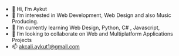 - 👋 Hi, I’m Aykut
- 👀 I’m interested in Web Development, Web Design and also Music Producing.
- 🌱 I’m currently learning Web Design, Python, C# , Javascript, 
- 💞️ I’m looking to collaborate on Web and Multiplatform Applications Projects
- 📫 akcali.aykut1@gmail.com

<!---
aakcali/aakcali is a ✨ special ✨ repository because its `README.md` (this file) appears on your GitHub profile.
You can click the Preview link to take a look at your changes.
--->
